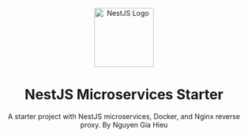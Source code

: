 <p align="center"> <a href="https://nestjs.com/" target="_blank"> <img src="https://nestjs.com/img/logo-small.svg" width="120" alt="NestJS Logo" /> </a> </p> <h1 align="center">NestJS Microservices Starter</h1> <p align="center"> A starter project with NestJS microservices, Docker, and Nginx reverse proxy. By Nguyen Gia Hieu</p>